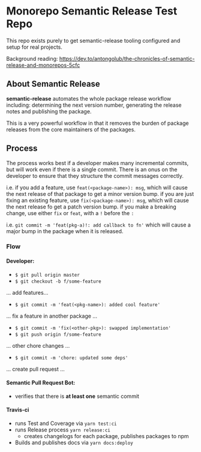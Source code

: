 # Monorepo Semantic Release Test Repo

This repo exists purely to get semantic-release tooling configured and setup for real projects.


Background reading: https://dev.to/antongolub/the-chronicles-of-semantic-release-and-monorepos-5cfc

## About Semantic Release

**semantic-release** automates the whole package release workflow including: determining the next version number, generating the release notes and publishing the package.

This is a very powerful workflow in that it removes the burden of package releases from the core maintainers of the packages. 

## Process

The process works best if a developer makes many incremental commits, but will work even if there is a single commit. There is an onus on the developer to ensure that they structure the commit messages correctly. 

i.e. if you add a feature, use `feat(<package-name>): msg`, which will cause the next release of that package to get a minor version bump.
if you are just fixing an existing feature, use `fix(<package-name>): msg`, which will cause the next release fo get a patch version bump.
if you make a breaking change, use either `fix` or `feat`, with a `!` before the `:`

i.e. `git commit -m 'feat(pkg-a)!: add callback to fn'` which will cause a major bump in the package when it is released.

### Flow

#### Developer: 
- `$ git pull origin master`
- `$ git checkout -b f/some-feature`

... add features...

- `$ git commit -m 'feat(<pkg-name>): added cool feature'`

... fix a feature in another package ...

- `$ git commit -m 'fix(<other-pkg>): swapped implementation'`
- `$ git push origin f/some-feature`

... other chore changes ...

- `$ git commit -m 'chore: updated some deps'`

... create pull request ...



#### Semantic Pull Request Bot:
- verifies that there is **at least one** semantic commit

#### Travis-ci
- runs Test and Coverage via `yarn test:ci`
- runs Release process `yarn release:ci`
  - creates changelogs for each package, publishes packages to npm
- Builds and publishes docs via `yarn docs:deploy`
  